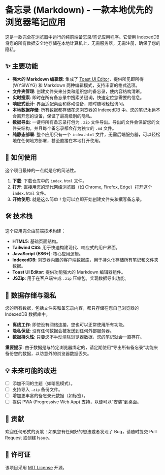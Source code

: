 # 备忘录 (Markdown) - 一款本地优先的浏览器笔记应用

这是一款完全在浏览器中运行的纯前端备忘录/笔记应用程序。它使用 IndexedDB 将您的所有数据安全地存储在本地计算机上，无需服务器，无需注册，确保了您的隐私。

## ✨ 主要功能

-   **强大的 Markdown 编辑器**: 集成了 [Toast UI Editor](https://ui.toast.com/tui-editor)，提供所见即所得 (WYSIWYG) 和 Markdown 两种编辑模式，支持丰富的格式选项。
-   **文件夹管理**: 创建文件夹来分类和组织您的备忘录，使内容结构清晰。
-   **实时搜索**: 即时在所有备忘录中搜索关键词，快速定位您需要的信息。
-   **响应式设计**: 界面适配桌面和移动设备，随时随地轻松访问。
-   **本地数据存储**: 所有数据都存储在您浏览器的 IndexedDB 中。您的笔记永远不会离开您的设备，保证了最高级别的隐私。
-   **数据导出**: 一键将所有备忘录打包为 `.zip` 文件导出。导出的文件会保留您的文件夹结构，并且每个备忘录都会存为独立的 `.md` 文件。
-   **纯静态部署**: 整个应用只有一个 `index.html` 文件，无需后端服务器，可以轻松地在任何地方部署，甚至直接在本地打开使用。

## 🚀 如何使用

这个项目最棒的一点就是它的简洁性。

1.  **下载**: 下载仓库中的 `index.html` 文件。
2.  **打开**: 直接用您的现代网络浏览器（如 Chrome, Firefox, Edge）打开这个 `index.html` 文件。
3.  **开始使用**: 就是这么简单！您可以立即开始创建文件夹和撰写备忘录。

## 🛠️ 技术栈

这个应用完全由前端技术构建：

-   **HTML5**: 基础页面结构。
-   **Tailwind CSS**: 用于快速构建现代、响应式的用户界面。
-   **JavaScript (ES6+)**: 核心应用逻辑。
-   **IndexedDB**: 浏览器内置的客户端数据库，用于持久化存储所有笔记和文件夹数据。
-   **Toast UI Editor**: 提供功能强大的 Markdown 编辑器组件。
-   **JSZip**: 用于在客户端生成 `.zip` 压缩包，实现数据导出功能。

## 📂 数据存储与隐私

您的所有数据，包括文件夹和备忘录内容，都只存储在您自己浏览器的 IndexedDB 数据库中。

-   **离线工作**: 即使没有网络连接，您也可以正常使用所有功能。
-   **隐私保证**: 没有任何数据会被发送到任何外部服务器。
-   **数据持久性**: 只要您不手动清除浏览器数据，您的笔记就会一直存在。

**重要提示**: 由于数据是与特定浏览器绑定的，请定期使用“导出所有备忘录”功能来备份您的数据，以防意外的浏览器数据丢失。

## 💡 未来可能的改进

-   [ ] 添加不同的主题（如暗黑模式）。
-   [ ] 支持导入 `.zip` 备份文件。
-   [ ] 增加更丰富的备忘录元数据（如标签）。
-   [ ] 提供 PWA (Progressive Web App) 支持，以便可以“安装”到桌面。

## 🤝 贡献

欢迎任何形式的贡献！如果您有任何好的想法或者发现了 Bug，请随时提交 Pull Request 或创建 Issue。

## 📄 许可证

该项目采用 [MIT License](LICENSE) 开源。
